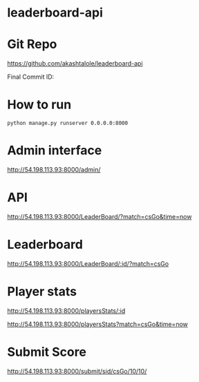 # leaderboard-api

# Git Repo
https://github.com/akashtalole/leaderboard-api

Final Commit ID: 

# How to run
```
python manage.py runserver 0.0.0.0:8000
```
# Admin interface 
http://54.198.113.93:8000/admin/

# API
http://54.198.113.93:8000/LeaderBoard/?match=csGo&time=now

# Leaderboard 
http://54.198.113.93:8000/LeaderBoard/:id/?match=csGo

# Player stats
http://54.198.113.93:8000/playersStats/:id

http://54.198.113.93:8000/playersStats?match=csGo&time=now

# Submit Score
http://54.198.113.93:8000/submit/sid/csGo/10/10/
